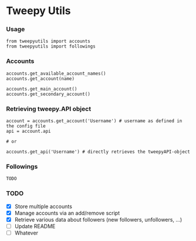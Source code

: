 Tweepy Utils
============

### Usage ###

```
from tweepyutils import accounts
from tweepyutils import followings
```

### Accounts ###

```
accounts.get_available_account_names()
accounts.get_account(name)

accounts.get_main_account()
accounts.get_secondary_account()
```

### Retrieving tweepy.API object ###

```
account = accounts.get_account('Username') # username as defined in the config file
api = account.api

# or

accounts.get_api('Username') # directly retrieves the tweepyAPI-object
```

### Followings ###

```TODO```

### TODO ###

- [x] Store multiple accounts
- [x] Manage accounts via an add/remove script
- [x] Retrieve various data about followers (new followers, unfollowers, ...)
- [ ] Update README
- [ ] Whatever